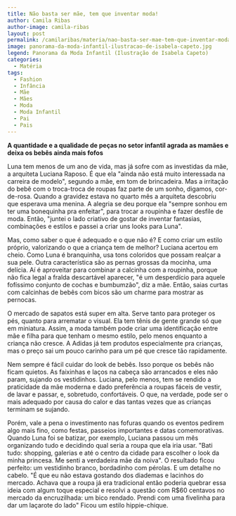 ```yaml
---
title: Não basta ser mãe, tem que inventar moda!
author: Camila Ribas
author-image: camila-ribas
layout: post
permalink: /camilaribas/materia/nao-basta-ser-mae-tem-que-inventar-moda/
image: panorama-da-moda-infantil-ilustracao-de-isabela-capeto.jpg
legend: Panorama da Moda Infantil (Ilustração de Isabela Capeto)
categories:
  - Matéria
tags:
  - Fashion
  - Infância
  - Mãe
  - Mães
  - Moda
  - Moda Infantil
  - Pai
  - Pais
---
```

**A quantidade e a qualidade de peças no setor infantil agrada as mamães e deixa os bebês ainda mais fofos**

Luna tem menos de um ano de vida, mas já sofre com as investidas da mãe, a arquiteta Luciana Raposo. É que ela "ainda não está muito interessada na carreira de modelo", segundo a mãe, em tom de brincadeira. Mas a irritação do bebê com o troca-troca de roupas faz parte de um sonho, digamos, cor-de-rosa. Quando a gravidez estava no quarto mês a arquiteta descobriu que esperava uma menina. A alegria se deu porque ela "sempre sonhou em ter uma bonequinha pra enfeitar", para trocar a roupinha e fazer desfile de moda. Então, "juntei o lado criativo de gostar de inventar fantasias, combinações e estilos e passei a criar uns looks para Luna".

Mas, como saber o que é adequado e o que não é? E como criar um estilo próprio, valorizando o que a criança tem de melhor? Luciana acertou em cheio. Como Luna é branquinha, usa tons coloridos que possam realçar a sua pele. Outra característica são as pernas grossas da mocinha, uma delícia. Aí é aproveitar para combinar a calcinha com a roupinha, porque não fica legal a fralda descartável aparecer, "é um desperdício para aquele fofíssimo conjunto de cochas e bumbumzão", diz a mãe. Então, saias curtas com calcinhas de bebês com bicos são um charme para mostrar as pernocas.

O mercado de sapatos está super em alta. Serve tanto para proteger os pés, quanto para arrematar o visual. Ela tem tênis de gente grande só que em miniatura. Assim, a moda também pode criar uma identificação entre mãe e filha para que tenham o mesmo estilo, pelo menos enquanto a criança não cresce. A Adidas já tem produtos especialmente pra crianças, mas o preço sai um pouco carinho para um pé que cresce tão rapidamente.

Nem sempre é fácil cuidar do look de bebês. Isso porque os bebês não ficam quietos. As faixinhas e laços na cabeça são arrancados e eles não param, sujando os vestidinhos. Luciana, pelo menos, tem se rendido a praticidade da mãe moderna e dado preferência a roupas fáceis de vestir, de lavar e passar, e, sobretudo, confortáveis. O que, na verdade, pode ser o mais adequado por causa do calor e das tantas vezes que as crianças terminam se sujando.

Porém, vale a pena o investimento nas fofuras quando os eventos pedirem algo mais fino, como festas, passeios importantes e datas comemorativas. Quando Luna foi se batizar, por exemplo, Luciana passou um mês organizando tudo e decidindo qual seria a roupa que ela iria usar. "Bati tudo: shopping, galerias e até o centro da cidade para escolher o look da minha princesa. Me senti a verdadeira mãe da noiva". O resultado ficou perfeito: um vestidinho branco, bordadinho com pérolas. E um detalhe no cabelo. "É que eu não estava gostando dos diademas e lacinhos do mercado. Achava que a roupa já era tradicional então poderia quebrar essa ideia com algum toque especial e resolvi a questão com R$60 centavos no mercado da encruzilhada: um bico rendado. Prendi com uma fivelinha para dar um laçarote do lado" Ficou um estilo hippie-chique.